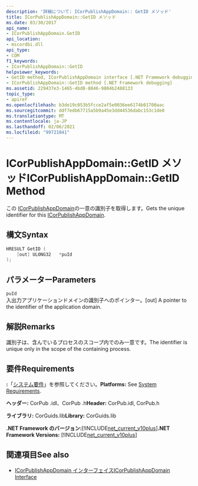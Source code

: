 ```yaml
---
description: '詳細について: ICorPublishAppDomain:: GetID メソッド'
title: ICorPublishAppDomain::GetID メソッド
ms.date: 03/30/2017
api_name:
- ICorPublishAppDomain.GetID
api_location:
- mscordbi.dll
api_type:
- COM
f1_keywords:
- ICorPublishAppDomain::GetID
helpviewer_keywords:
- GetID method, ICorPublishAppDomain interface [.NET Framework debugging]
- ICorPublishAppDomain::GetID method [.NET Framework debugging]
ms.assetid: 229437e3-1465-4bd8-8846-9804b2488133
topic_type:
- apiref
ms.openlocfilehash: b3de19c053b5fcce2af5e0036ee6174b01700aac
ms.sourcegitcommit: ddf7edb67715a5b9a45e3dd44536dabc153c1de0
ms.translationtype: MT
ms.contentlocale: ja-JP
ms.lasthandoff: 02/06/2021
ms.locfileid: "99721841"
---
```

# <a name="icorpublishappdomaingetid-method"></a><span data-ttu-id="fc93e-103">ICorPublishAppDomain::GetID メソッド</span><span class="sxs-lookup"><span data-stu-id="fc93e-103">ICorPublishAppDomain::GetID Method</span></span>

<span data-ttu-id="fc93e-104">この [ICorPublishAppDomain](icorpublishappdomain-interface.md)の一意の識別子を取得します。</span><span class="sxs-lookup"><span data-stu-id="fc93e-104">Gets the unique identifier for this [ICorPublishAppDomain](icorpublishappdomain-interface.md).</span></span>  
  
## <a name="syntax"></a><span data-ttu-id="fc93e-105">構文</span><span class="sxs-lookup"><span data-stu-id="fc93e-105">Syntax</span></span>  
  
```cpp  
HRESULT GetID (  
    [out] ULONG32   *puId  
);  
```  
  
## <a name="parameters"></a><span data-ttu-id="fc93e-106">パラメーター</span><span class="sxs-lookup"><span data-stu-id="fc93e-106">Parameters</span></span>  

 `puId`  
 <span data-ttu-id="fc93e-107">入出力アプリケーションドメインの識別子へのポインター。</span><span class="sxs-lookup"><span data-stu-id="fc93e-107">[out] A pointer to the identifier of the application domain.</span></span>  
  
## <a name="remarks"></a><span data-ttu-id="fc93e-108">解説</span><span class="sxs-lookup"><span data-stu-id="fc93e-108">Remarks</span></span>  

 <span data-ttu-id="fc93e-109">識別子は、含んでいるプロセスのスコープ内でのみ一意です。</span><span class="sxs-lookup"><span data-stu-id="fc93e-109">The identifier is unique only in the scope of the containing process.</span></span>  
  
## <a name="requirements"></a><span data-ttu-id="fc93e-110">要件</span><span class="sxs-lookup"><span data-stu-id="fc93e-110">Requirements</span></span>  

 <span data-ttu-id="fc93e-111">**:**「[システム要件](../../get-started/system-requirements.md)」を参照してください。</span><span class="sxs-lookup"><span data-stu-id="fc93e-111">**Platforms:** See [System Requirements](../../get-started/system-requirements.md).</span></span>  
  
 <span data-ttu-id="fc93e-112">**ヘッダー:** CorPub .idl、CorPub .h</span><span class="sxs-lookup"><span data-stu-id="fc93e-112">**Header:** CorPub.idl, CorPub.h</span></span>  
  
 <span data-ttu-id="fc93e-113">**ライブラリ:** CorGuids.lib</span><span class="sxs-lookup"><span data-stu-id="fc93e-113">**Library:** CorGuids.lib</span></span>  
  
 <span data-ttu-id="fc93e-114">**.NET Framework のバージョン:**[!INCLUDE[net_current_v10plus](../../../../includes/net-current-v10plus-md.md)]</span><span class="sxs-lookup"><span data-stu-id="fc93e-114">**.NET Framework Versions:** [!INCLUDE[net_current_v10plus](../../../../includes/net-current-v10plus-md.md)]</span></span>  
  
## <a name="see-also"></a><span data-ttu-id="fc93e-115">関連項目</span><span class="sxs-lookup"><span data-stu-id="fc93e-115">See also</span></span>

- [<span data-ttu-id="fc93e-116">ICorPublishAppDomain インターフェイス</span><span class="sxs-lookup"><span data-stu-id="fc93e-116">ICorPublishAppDomain Interface</span></span>](icorpublishappdomain-interface.md)
